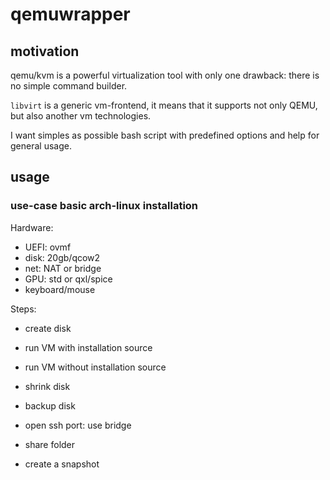 # qemuwrapper

## motivation

qemu/kvm is a powerful virtualization tool with only one drawback: there is no simple command builder.

`libvirt` is a generic vm-frontend, it means that it supports not only QEMU, but also another vm technologies.

I want simples as possible bash script with predefined options and help for general usage.

## usage

### use-case basic arch-linux installation

Hardware:
- UEFI: ovmf
- disk: 20gb/qcow2
- net: NAT or bridge
- GPU: std or qxl/spice
- keyboard/mouse

Steps:
- create disk
- run VM with installation source
- run VM without installation source

- shrink disk
- backup disk
- open ssh port: use bridge
- share folder
- create a snapshot
